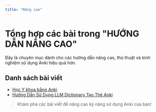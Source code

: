 ```yaml
---
title: "Nâng cao"
---
```


# Tổng hợp các bài trong "HƯỚNG DẪN NÂNG CAO"

Đây là chuyên mục dành cho các hướng dẫn nâng cao, thủ thuật và kinh nghiệm sử dụng Anki hiệu quả hơn.

## Danh sách bài viết

- [Học Y khoa bằng Anki](./Học%20Y%20khoa%20bằng%20Anki.md)
- [Hướng Dẫn Sử Dụng LLM Dictionary Tạo Thẻ Anki](./2024-07-22-huong-dan-su-dung-llm-dictionary-tao-the-anki.md)

> Khám phá các bài viết để nâng cao kỹ năng sử dụng Anki của bạn! 